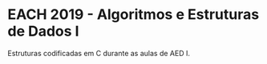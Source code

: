 # EACH 2019 - Algoritmos e Estruturas de Dados I

Estruturas codificadas em C durante as aulas de AED I.
